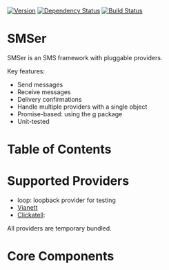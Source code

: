 [![Version](https://badge.fury.io/js/smser.png)](https://npmjs.org/package/smser)
[![Dependency Status](https://gemnasium.com/kolypto/nodejs-smser.png)](https://gemnasium.com/kolypto/nodejs-smser)
[![Build Status](https://travis-ci.org/kolypto/nodejs-smser.png?branch=master)](https://travis-ci.org/kolypto/nodejs-smser)

SMSer
=======

SMSer is an SMS framework with pluggable providers.

Key features:

* Send messages
* Receive messages
* Delivery confirmations
* Handle multiple providers with a single object
* Promise-based: using the [q](https://npmjs.org/package/q) package
* Unit-tested






Table of Contents
=================






Supported Providers
===================

* loop: loopback provider for testing
* [Vianett](http://www.vianett.com/)
* [Clickatell](https://www.clickatell.com/):

All providers are temporary bundled.






Core Components
===============
